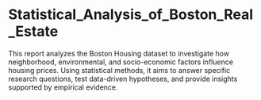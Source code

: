 # Statistical_Analysis_of_Boston_Real_Estate
This report analyzes the Boston Housing dataset to investigate how neighborhood, environmental, and socio-economic factors influence housing prices. Using statistical methods, it aims to answer specific research questions, test data-driven hypotheses, and provide insights supported by empirical evidence.
